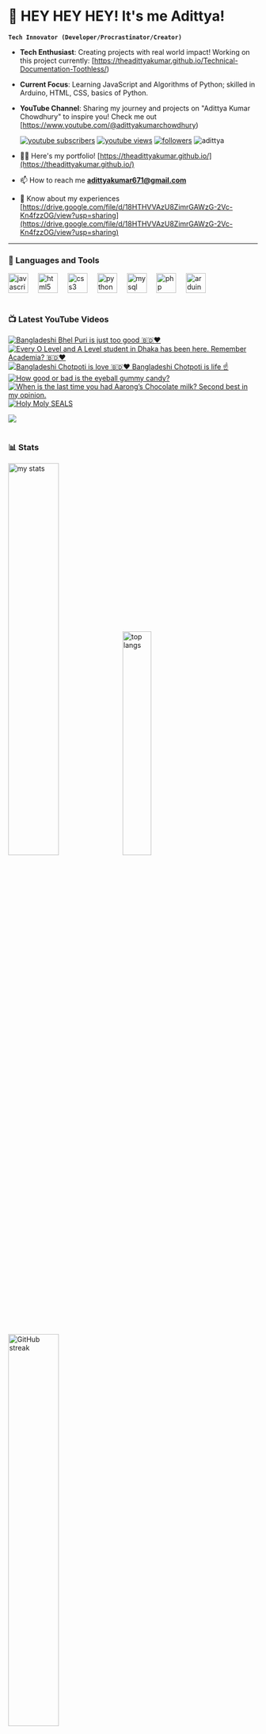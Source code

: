 # 👑 HEY HEY HEY! It's me Adittya!

**`Tech Innovator (Developer/Procrastinator/Creator)`**

- **Tech Enthusiast**: Creating projects with real world impact! Working on this project currently: [https://theadittyakumar.github.io/Technical-Documentation-Toothless/)
- **Current Focus**: Learning JavaScript and Algorithms of Python; skilled in Arduino, HTML, CSS, basics of Python.
- **YouTube Channel**: Sharing my journey and projects on "Adittya Kumar Chowdhury" to inspire you! Check me out [https://www.youtube.com/@adittyakumarchowdhury) 

   <p align="left">
      <a href="https://www.youtube.com/channel/UCu68HfYtlcXFI7kNhnSdspA?sub_confirmation=1">
         <img alt="youtube subscribers" title="Subscribe to my YouTube channel" src="https://custom-icon-badges.demolab.com/youtube/channel/subscribers/UCu68HfYtlcXFI7kNhnSdspA?color=%23E05D44&label=SUBSCRIBE&logo=video&logoColor=white&style=for-the-badge&labelColor=CE4630"/></a> 
      <a href="https://www.youtube.com/c/adittyakumarchowdhury">
         <img alt="youtube views" title="YouTube views" src="https://custom-icon-badges.demolab.com/youtube/channel/views/UCu68HfYtlcXFI7kNhnSdspA?color=%23E1AD0E&logo=eye&logoColor=white&style=for-the-badge&labelColor=C79600"/></a> 
      <a href="https://github.com/TheAdittyaKumar?tab=followers">
         <img alt="followers" title="Follow me on Github" src="https://custom-icon-badges.demolab.com/github/followers/TheAdittyaKumar?color=236ad3&labelColor=1155ba&style=for-the-badge&logo=person-add&label=Follow&logoColor=white"/></a>
      <img src="https://komarev.com/ghpvc/?username=TheAdittyaKumar&label=Profile%20views&color=0e75b6&style=flat" alt="adittya" />
   </p>


- 👨‍💻 Here's my portfolio! [https://theadittyakumar.github.io/](https://theadittyakumar.github.io/)

- 📫 How to reach me **adittyakumar671@gmail.com**

- 📄 Know about my experiences [https://drive.google.com/file/d/18HTHVVAzU8ZimrGAWzG-2Vc-Kn4fzzOG/view?usp=sharing](https://drive.google.com/file/d/18HTHVVAzU8ZimrGAWzG-2Vc-Kn4fzzOG/view?usp=sharing)

---

### 🧰 Languages and Tools

<div align="left">
  <img src="https://cdn.jsdelivr.net/gh/devicons/devicon/icons/javascript/javascript-original.svg" height="40" alt="javascript logo"  />
  <img width="12" />
  <img src="https://cdn.jsdelivr.net/gh/devicons/devicon/icons/html5/html5-original.svg" height="40" alt="html5 logo"  />
  <img width="12" />
  <img src="https://cdn.jsdelivr.net/gh/devicons/devicon/icons/css3/css3-original.svg" height="40" alt="css3 logo"  />
  <img width="12" />
  <img src="https://cdn.jsdelivr.net/gh/devicons/devicon/icons/python/python-original.svg" height="40" alt="python logo"  />
  <img width="12" />
  <img src="https://cdn.jsdelivr.net/gh/devicons/devicon/icons/mysql/mysql-original.svg" height="40" alt="mysql logo"  />
  <img width="12" />
  <img src="https://cdn.jsdelivr.net/gh/devicons/devicon/icons/php/php-original.svg" height="40" alt="php logo"  />
  <img width="12" />
  <img src="https://cdn.jsdelivr.net/gh/devicons/devicon/icons/arduino/arduino-original.svg" height="40" alt="arduino logo"  />
</div>


#

### 📺 Latest YouTube Videos

<!-- BEGIN YOUTUBE-CARDS -->
[![Bangladeshi Bhel Puri is just too good 🇧🇩❤️](https://ytcards.demolab.com/?id=zpiifx-WXTw&title=Bangladeshi+Bhel+Puri+is+just+too+good+%F0%9F%87%A7%F0%9F%87%A9%E2%9D%A4%EF%B8%8F&lang=en&timestamp=1748183434&background_color=%230d1117&title_color=%23ffffff&stats_color=%23dedede&max_title_lines=1&width=250&border_radius=5 "Bangladeshi Bhel Puri is just too good 🇧🇩❤️")](https://www.youtube.com/watch?v=zpiifx-WXTw)
[![Every O Level and A Level student in Dhaka has been here. Remember Academia? 🇧🇩❤️](https://ytcards.demolab.com/?id=hdeRBFuY_7U&title=Every+O+Level+and+A+Level+student+in+Dhaka+has+been+here.+Remember+Academia%3F+%F0%9F%87%A7%F0%9F%87%A9%E2%9D%A4%EF%B8%8F&lang=en&timestamp=1748087835&background_color=%230d1117&title_color=%23ffffff&stats_color=%23dedede&max_title_lines=1&width=250&border_radius=5 "Every O Level and A Level student in Dhaka has been here. Remember Academia? 🇧🇩❤️")](https://www.youtube.com/watch?v=hdeRBFuY_7U)
[![Bangladeshi Chotpoti is love 🇧🇩❤️ Bangladeshi Chotpoti is life ☝️](https://ytcards.demolab.com/?id=82hxjrgEAtU&title=Bangladeshi+Chotpoti+is+love+%F0%9F%87%A7%F0%9F%87%A9%E2%9D%A4%EF%B8%8F+Bangladeshi+Chotpoti+is+life+%E2%98%9D%EF%B8%8F&lang=en&timestamp=1748031437&background_color=%230d1117&title_color=%23ffffff&stats_color=%23dedede&max_title_lines=1&width=250&border_radius=5 "Bangladeshi Chotpoti is love 🇧🇩❤️ Bangladeshi Chotpoti is life ☝️")](https://www.youtube.com/watch?v=82hxjrgEAtU)
[![How good or bad is the eyeball gummy candy?](https://ytcards.demolab.com/?id=4WK1ZiJw1QE&title=How+good+or+bad+is+the+eyeball+gummy+candy%3F&lang=en&timestamp=1747947253&background_color=%230d1117&title_color=%23ffffff&stats_color=%23dedede&max_title_lines=1&width=250&border_radius=5 "How good or bad is the eyeball gummy candy?")](https://www.youtube.com/watch?v=4WK1ZiJw1QE)
[![When is the last time you had Aarong’s Chocolate milk? Second best in my opinion.](https://ytcards.demolab.com/?id=8ddUXMndBxI&title=When+is+the+last+time+you+had+Aarong%E2%80%99s+Chocolate+milk%3F+Second+best+in+my+opinion.&lang=en&timestamp=1747663861&background_color=%230d1117&title_color=%23ffffff&stats_color=%23dedede&max_title_lines=1&width=250&border_radius=5 "When is the last time you had Aarong’s Chocolate milk? Second best in my opinion.")](https://www.youtube.com/watch?v=8ddUXMndBxI)
[![Holy Moly SEALS](https://ytcards.demolab.com/?id=vZCXOI-enG4&title=Holy+Moly+SEALS&lang=en&timestamp=1747540763&background_color=%230d1117&title_color=%23ffffff&stats_color=%23dedede&max_title_lines=1&width=250&border_radius=5 "Holy Moly SEALS")](https://www.youtube.com/watch?v=vZCXOI-enG4)
<!-- END YOUTUBE-CARDS -->

[<img src="https://custom-icon-badges.demolab.com/badge/-Subscribe%20For%20More-red?style=for-the-badge&logo=video&logoColor=white"/>](https://www.youtube.com/channel/UCu68HfYtlcXFI7kNhnSdspA?sub_confirmation=1)

#

### 📊 Stats

<div align="left">
  <img alt="my stats" width="45%" src="https://github-readme-stats.vercel.app/api?username=TheAdittyaKumar&show_icons=true&hide_border=true&theme=vision-friendly-dark" />
  <img alt="top langs" width="34%" src="https://github-readme-stats.vercel.app/api/top-langs/?username=TheAdittyaKumar&layout=compact&hide_border=true&theme=vision-friendly-dark" />
  <img alt="GitHub streak" width="45%" src="https://github-readme-streak-stats.herokuapp.com/?user=TheAdittyaKumar&theme=vision-friendly-dark&hide_border=true" />

</div>



<!-- ![GitHub Streak](https://streak-stats.demolab.com?user=TheAdittyaKumar&theme=swift&border_radius=4.5) -->
#

